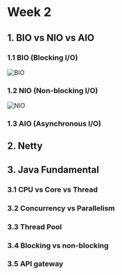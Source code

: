 # Week 2

## 1. BIO vs NIO vs AIO
  ### 1.1 BIO (Blocking I/O)
  ![BIO](https://www.fatalerrors.org/images/blog/e06c2e19470772d224ee45c35dce92c1.jpg)
  
  ### 1.2 NIO (Non-blocking I/O)
  ![NIO](https://actimem.com/wp-content/uploads/2017/08/Nio_Selector.png)
  
  ### 1.3 AIO (Asynchronous I/O)
  
## 2. Netty
## 3. Java Fundamental
  ### 3.1 CPU vs Core vs Thread 
  ### 3.2 Concurrency vs Parallelism
  ### 3.3 Thread Pool 
  ### 3.4 Blocking vs non-blocking
  ### 3.5 API gateway
